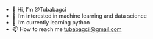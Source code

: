 - 👋 Hi, I’m @Tubabagci
- 👀 I’m interested in machine learning and data science
- 🌱 I’m currently learning python
- 📫 How to reach me tubabagcii@gmail.com


